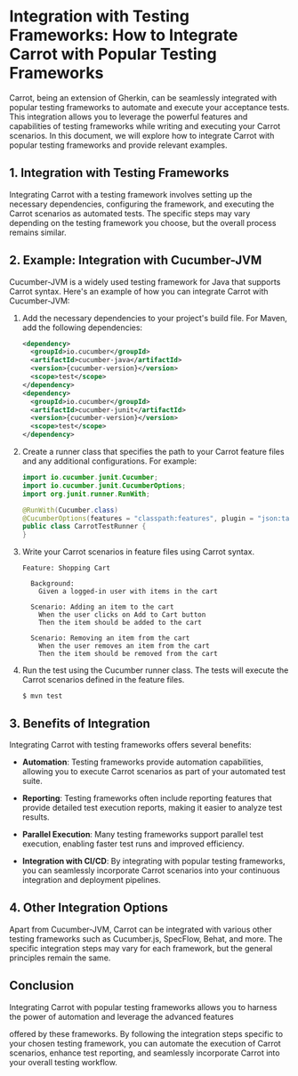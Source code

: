 # Integration with Testing Frameworks: How to Integrate Carrot with Popular Testing Frameworks

Carrot, being an extension of Gherkin, can be seamlessly integrated with popular testing frameworks to automate and execute your acceptance tests. This integration allows you to leverage the powerful features and capabilities of testing frameworks while writing and executing your Carrot scenarios. In this document, we will explore how to integrate Carrot with popular testing frameworks and provide relevant examples.

## 1. Integration with Testing Frameworks

Integrating Carrot with a testing framework involves setting up the necessary dependencies, configuring the framework, and executing the Carrot scenarios as automated tests. The specific steps may vary depending on the testing framework you choose, but the overall process remains similar.

## 2. Example: Integration with Cucumber-JVM

Cucumber-JVM is a widely used testing framework for Java that supports Carrot syntax. Here's an example of how you can integrate Carrot with Cucumber-JVM:

1. Add the necessary dependencies to your project's build file. For Maven, add the following dependencies:

   ```xml
   <dependency>
     <groupId>io.cucumber</groupId>
     <artifactId>cucumber-java</artifactId>
     <version>{cucumber-version}</version>
     <scope>test</scope>
   </dependency>
   <dependency>
     <groupId>io.cucumber</groupId>
     <artifactId>cucumber-junit</artifactId>
     <version>{cucumber-version}</version>
     <scope>test</scope>
   </dependency>
   ```

2. Create a runner class that specifies the path to your Carrot feature files and any additional configurations. For example:

   ```java
   import io.cucumber.junit.Cucumber;
   import io.cucumber.junit.CucumberOptions;
   import org.junit.runner.RunWith;

   @RunWith(Cucumber.class)
   @CucumberOptions(features = "classpath:features", plugin = "json:target/cucumber.json")
   public class CarrotTestRunner {
   }
   ```

3. Write your Carrot scenarios in feature files using Carrot syntax.

   ```gherkin
   Feature: Shopping Cart

     Background:
       Given a logged-in user with items in the cart

     Scenario: Adding an item to the cart
       When the user clicks on Add to Cart button
       Then the item should be added to the cart

     Scenario: Removing an item from the cart
       When the user removes an item from the cart
       Then the item should be removed from the cart
   ```

4. Run the test using the Cucumber runner class. The tests will execute the Carrot scenarios defined in the feature files.

   ```
   $ mvn test
   ```

## 3. Benefits of Integration

Integrating Carrot with testing frameworks offers several benefits:

- **Automation**: Testing frameworks provide automation capabilities, allowing you to execute Carrot scenarios as part of your automated test suite.

- **Reporting**: Testing frameworks often include reporting features that provide detailed test execution reports, making it easier to analyze test results.

- **Parallel Execution**: Many testing frameworks support parallel test execution, enabling faster test runs and improved efficiency.

- **Integration with CI/CD**: By integrating with popular testing frameworks, you can seamlessly incorporate Carrot scenarios into your continuous integration and deployment pipelines.

## 4. Other Integration Options

Apart from Cucumber-JVM, Carrot can be integrated with various other testing frameworks such as Cucumber.js, SpecFlow, Behat, and more. The specific integration steps may vary for each framework, but the general principles remain the same.

## Conclusion

Integrating Carrot with popular testing frameworks allows you to harness the power of automation and leverage the advanced features

 offered by these frameworks. By following the integration steps specific to your chosen testing framework, you can automate the execution of Carrot scenarios, enhance test reporting, and seamlessly incorporate Carrot into your overall testing workflow.